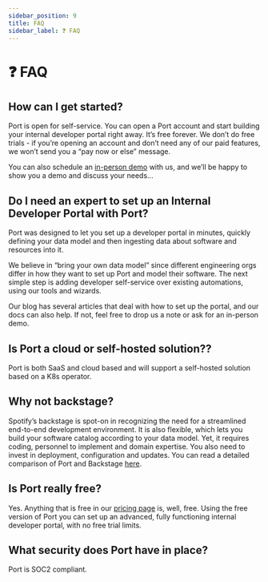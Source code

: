 ```yaml
---
sidebar_position: 9
title: FAQ
sidebar_label: ❓ FAQ
---
```


# ❓ FAQ

## How can I get started?

Port is open for self-service. You can open a Port account and start building your internal developer portal right away. It’s free forever. We don’t do free trials - if you’re opening an account and don’t need any of our paid features, we won’t send you a “pay now or else” message.

You can also schedule an [in-person demo](https://www.getport.io/demo-request) with us, and we’ll be happy to show you a demo and discuss your needs...

## Do I need an expert to set up an Internal Developer Portal with Port?

Port was designed to let you set up a developer portal in minutes, quickly defining your data model and then ingesting data about software and resources into it.

We believe in “bring your own data model” since different engineering orgs differ in how they want to set up Port and model their software. The next simple step is adding developer self-service over existing automations, using our tools and wizards.

Our blog has several articles that deal with how to set up the portal, and our docs can also help. If not, feel free to drop us a note or ask for an in-person demo.

## Is Port a cloud or self-hosted solution??

Port is both SaaS and cloud based and will support a self-hosted solution based on a K8s operator.

## Why not backstage?

Spotify’s backstage is spot-on in recognizing the need for a streamlined end-to-end development environment. It is also flexible, which lets you build your software catalog according to your data model. Yet, it requires coding, personnel to implement and domain expertise. You also need to invest in deployment, configuration and updates. You can read a detailed comparison of Port and Backstage [here](https://www.getport.io/compare/backstage-vs-port).

## Is Port really free?

Yes. Anything that is free in our [pricing page](https://www.getport.io/pricing) is, well, free. Using the free version of Port you can set up an advanced, fully functioning internal developer portal, with no free trial limits.

## What security does Port have in place?

Port is SOC2 compliant.
